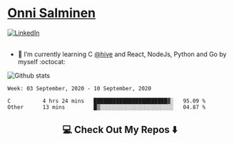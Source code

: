 <h1> <a href="https://osalmine.github.io/cv/">Onni Salminen</a></h1>
<a href="https://www.linkedin.com/in/onni-salminen/" target="_blank"><img src="https://img.shields.io/badge/LinkedIn-%230077B5.svg?&style=flat-square&logo=linkedin&logoColor=white" alt="LinkedIn"></a>
<br />
<br />

- 🌱 I’m currently learning C <a href="https://www.hive.fi/en/">@hive</a> and React, NodeJs, Python and Go by myself :octocat:

![Github stats](https://github-readme-stats.vercel.app/api?username=osalmine&count_private=true&show_icons=true&theme=graywhite&hide=issues,stars)

<!--START_SECTION:waka-->
```text
Week: 03 September, 2020 - 10 September, 2020

C          4 hrs 24 mins   ███████████████████████▓░   95.09 % 
Other      13 mins         █▒░░░░░░░░░░░░░░░░░░░░░░░   04.87 % 
```
<!--END_SECTION:waka-->

<h2  align="center">💻 Check Out My Repos ⬇️ </h2>
